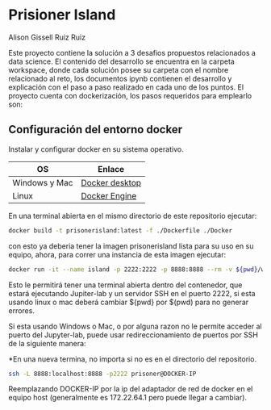 # Prisioner Island
Alison Gissell Ruiz Ruiz

Este proyecto contiene la solución a 3 desafios propuestos relacionados a data science. El contenido del desarrollo se encuentra en la carpeta workspace, donde cada solución posee su carpeta con el nombre relacionado al reto, los documentos ipynb contienen el desarrollo y explicación con el paso a paso realizado en cada uno de los puntos. El proyecto cuenta con dockerización, los pasos requeridos para emplearlo son:

## Configuración del entorno docker
Instalar y configurar docker en su sistema operativo.

| OS | Enlace |
| --- | --- |
| Windows y Mac | [Docker desktop](https://docs.docker.com/desktop/) |
| Linux |  [Docker Engine](https://docs.docker.com/engine/install/) |

En una terminal abierta en el mismo directorio de este repositorio ejecutar:

```bash
docker build -t prisonerisland:latest -f ./Dockerfile ./Docker
```

con esto ya deberia tener la imagen prisonerisland lista para su uso en su equipo, ahora, para correr una instancia de esta imagen ejecutar:

```bash
docker run -it --name island -p 2222:2222 -p 8888:8888 --rm -v ${pwd}/workspace:/tf/prisoner/workspace prisonerisland:latest
```

Esto le permitirá tener una terminal abierta dentro del contenedor, que estará ejecutando Jupiter-lab y un servidor SSH en el puerto 2222, si esta usando linux o mac deberá cambiar \${pwd} por $(pwd) para no generar errores.

Si esta usando Windows o Mac, o por alguna razon no le permite acceder al puerto del Jupyter-lab, puede usar redireccionamiento de puertos por SSH de la siguiente manera:

*En una nueva termina, no importa si no es en el directorio del repositorio.

```bash
ssh -L 8888:localhost:8888 -p2222 prisoner@DOCKER-IP
```

Reemplazando DOCKER-IP por la ip del adaptador de red de docker en el equipo host (generalmente es 172.22.64.1 pero puede llegar a cambiar).
